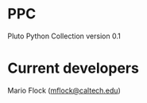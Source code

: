 # PPC
Pluto Python Collection version 0.1

Current developers 
================== 

Mario Flock (mflock@caltech.edu)

